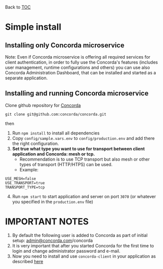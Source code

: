 Back to [TOC](../Readme.md)

# Simple install

## Installing only Concorda microservice

Note: Even if Concorda microservice is offering all required services for client authentication, in order to fully use the 
Concorda's features (includes user management, runtime configurations and others) you can use also Concorda Administration Dashboard, 
that can be installed and started as a separate application.

## Installing and running Concorda microservice

Clone github repository for [Concorda](https://github.com/concorda/concorda)

```
git clone git@github.com:concorda/concorda.git
```

then

1. Run `npm install` to install all dependencies
2. Copy `config/sample.vars.env` to `config/production.env` and add there the right configuration.
3. **Set true what type you want to use for transport between client application and Concorda: mesh or tcp.**
   * Recommendation is to use TCP transport but also mesh or other types of transport (HTTP/HTPS) can be used.
   * Example:
   
```
USE_MESH=false   
USE_TRANSPORT=true   
TRANSPORT_TYPE=tcp
```
   
4. Run `npm start` to start application and server on port `3070` (or whatever you specified in the `production.env` file)


IMPORTANT NOTES
===============

1. By default the following user is added to Concorda as part of initial setup: admin@concorda.com/concorda
2. It is very important that after you started Concorda for the first time to login and change administrator password and e-mail.
3. Now you need to install and use ```concorda-client``` in your application as described [here](./install-client.md)